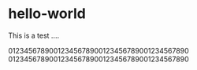 # hello-world
This is a test ....

01234567890012345678900123456789001234567890
01234567890012345678900123456789001234567890

